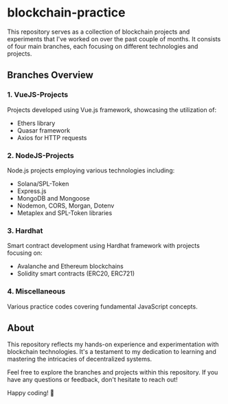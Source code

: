 # blockchain-practice

This repository serves as a collection of blockchain projects and experiments that I've worked on over the past couple of months. It consists of four main branches, each focusing on different technologies and projects.

## Branches Overview

### 1. VueJS-Projects
Projects developed using Vue.js framework, showcasing the utilization of:
- Ethers library
- Quasar framework
- Axios for HTTP requests

### 2. NodeJS-Projects
Node.js projects employing various technologies including:
- Solana/SPL-Token
- Express.js
- MongoDB and Mongoose
- Nodemon, CORS, Morgan, Dotenv
- Metaplex and SPL-Token libraries

### 3. Hardhat
Smart contract development using Hardhat framework with projects focusing on:
- Avalanche and Ethereum blockchains
- Solidity smart contracts (ERC20, ERC721)

### 4. Miscellaneous
Various practice codes covering fundamental JavaScript concepts.

## About

This repository reflects my hands-on experience and experimentation with blockchain technologies. It's a testament to my dedication to learning and mastering the intricacies of decentralized systems.

Feel free to explore the branches and projects within this repository. If you have any questions or feedback, don't hesitate to reach out!

Happy coding! 🚀
